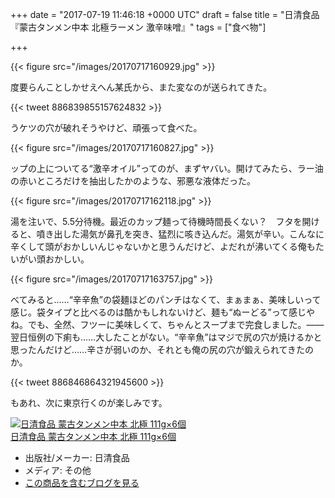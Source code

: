 
+++
date = "2017-07-19 11:46:18 +0000 UTC"
draft = false
title = "日清食品『蒙古タンメン中本 北極ラーメン 激辛味噌』"
tags = ["食べ物"]

+++


{{< figure src="/images/20170717160929.jpg"  >}}

度要らんことしかせえへん某氏から、また変なのが送られてきた。

{{< tweet 886839855157624832 >}}

うケツの穴が破れそうやけど、頑張って食べた。

{{< figure src="/images/20170717160827.jpg"  >}}

ップの上についてる“激辛オイル”ってのが、まずヤバい。開けてみたら、ラー油の赤いところだけを抽出したかのような、邪悪な液体だった。

{{< figure src="/images/20170717162118.jpg"  >}}

湯を注いで、5.5分待機。最近のカップ麺って待機時間長くない？　フタを開けると、噴き出した湯気が鼻孔を突き、猛烈に咳き込んだ。湯気が辛い。こんなに辛くして頭がおかしいんじゃないかと思うんだけど、よだれが沸いてくる俺もたいがい頭おかしい。

{{< figure src="/images/20170717163757.jpg"  >}}

べてみると……“辛辛魚”の袋麺ほどのパンチはなくて、まぁまぁ、美味しいって感じ。袋タイプと比べるのは酷かもしれないけど、麺も“ぬーどる”って感じやね。でも、全然、フツーに美味しくて、ちゃんとスープまで完食しました。――翌日恒例の下痢も……大したことがない。“辛辛魚”はマジで尻の穴が焼けるかと思ったんだけど……辛さが弱いのか、それとも俺の尻の穴が鍛えられてきたのか。

{{< tweet 886846864321945600 >}}

もあれ、次に東京行くのが楽しみです。<div class="hatena-asin-detail"><a href="http://www.amazon.co.jp/exec/obidos/ASIN/B073TK1NRX/bestylesnet-22/"><img src="https://images-fe.ssl-images-amazon.com/images/I/61PSg32FgEL._SL160_.jpg" class="hatena-asin-detail-image" alt="日清食品 蒙古タンメン中本 北極 111g×6個" title="日清食品 蒙古タンメン中本 北極 111g×6個"/></a><div class="hatena-asin-detail-info"><a href="http://www.amazon.co.jp/exec/obidos/ASIN/B073TK1NRX/bestylesnet-22/">日清食品 蒙古タンメン中本 北極 111g×6個</a><ul><li><span class="hatena-asin-detail-label">出版社/メーカー:</span> 日清食品</li><li><span class="hatena-asin-detail-label">メディア:</span> その他</li><li><a href="http://d.hatena.ne.jp/asin/B073TK1NRX/bestylesnet-22" target="_blank">この商品を含むブログを見る</a></li></ul></div><div class="hatena-asin-detail-foot"></div></div>


